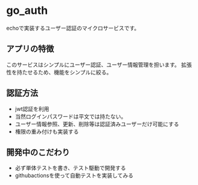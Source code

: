 # go_auth
echoで実装するユーザー認証のマイクロサービスです。

## アプリの特徴
このサービスはシンプルにユーザー認証、ユーザー情報管理を担います。
拡張性を持たせるため、機能をシンプルに絞る。

## 認証方法
- jwt認証を利用
- 当然ログインパスワードは平文では持たない。
- ユーザー情報参照、更新、削除等は認証済みユーザーだけ可能にする
- 権限の重み付けも実装する

## 開発中のこだわり
- 必ず単体テストを書き、テスト駆動で開発する
- githubactionsを使って自動テストを実装してみる
